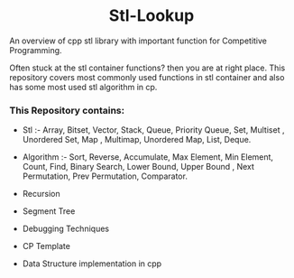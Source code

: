 # <div align="center">Stl-Lookup</div>
An overview of cpp stl library with important function for Competitive Programming.

Often stuck at the stl container functions? then you are at right place. This repository covers most commonly used functions in stl container and also has some most used stl algorithm in cp.

### This Repository contains:

* Stl :- Array, Bitset, Vector, Stack, Queue, Priority Queue, Set, Multiset , Unordered Set, Map , Multimap, Unordered Map, List, Deque.
  
* Algorithm :- Sort, Reverse, Accumulate, Max Element, Min Element, Count, Find, Binary Search, Lower Bound, Upper Bound , Next Permutation, Prev Permutation, Comparator.
* Recursion 
* Segment Tree 
* Debugging Techniques  
* CP Template 
* Data Structure implementation in cpp

